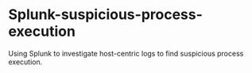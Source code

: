 # Splunk-suspicious-process-execution
Using Splunk to  investigate host-centric logs to find suspicious process execution.
